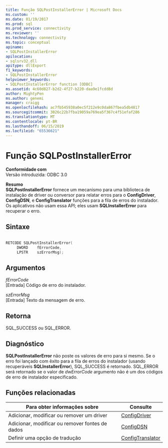 ```yaml
---
title: Função SQLPostInstallerError | Microsoft Docs
ms.custom: ''
ms.date: 01/19/2017
ms.prod: sql
ms.prod_service: connectivity
ms.reviewer: ''
ms.technology: connectivity
ms.topic: conceptual
apiname:
- SQLPostInstallerError
apilocation:
- sqlsrv32.dll
apitype: dllExport
f1_keywords:
- SQLPostInstallerError
helpviewer_keywords:
- SQLPostInstallerError function [ODBC]
ms.assetid: 4c60d827-b2d2-4f27-b220-daa9e1fcdd8d
author: MightyPen
ms.author: genemi
manager: craigg
ms.openlocfilehash: ac7fb545938a0ec5f212e9c0da867fbea5db4817
ms.sourcegitcommit: 3026c22b7fba19059a769ea5f367c4f51efaf286
ms.translationtype: MT
ms.contentlocale: pt-BR
ms.lasthandoff: 06/15/2019
ms.locfileid: "65536621"
---
```

# <a name="sqlpostinstallererror-function"></a>Função SQLPostInstallerError
**Conformidade com**  
 Versão introduzida: ODBC 3.0  
  
 **Resumo**  
 **SQLPostInstallerError** fornece um mecanismo para uma biblioteca de instalação de driver ou conversor para relatar erros para o **ConfigDriver**, **ConfigDSN**, e **ConfigTranslator**  funções para a fila de erros do instalador. Os aplicativos não usam essa API; eles usam **SQLInstallerError** para recuperar o erro.  
  
## <a name="syntax"></a>Sintaxe  
  
```cpp  
  
RETCODE SQLPostInstallerError(  
     DWORD    fErrorCode,  
     LPSTR    szErrorMsg);  
```  
  
## <a name="arguments"></a>Argumentos  
 *fErrorCode*  
 [Entrada] Código de erro do instalador.  
  
 *szErrorMsg*  
 [Entrada] Texto da mensagem de erro.  
  
## <a name="returns"></a>Retorna  
 SQL_SUCCESS ou SQL_ERROR.  
  
## <a name="diagnostics"></a>Diagnóstico  
 **SQLPostInstallerError** não poste os valores de erro para si mesmo. Se o erro foi lançado com êxito para a fila de erros do instalador (usando recuperáveis **SQLInstallerError**), SQL_SUCCESS é retornado. SQL_ERROR será retornado se o valor de *dwErrorCode* argumento não é um dos códigos de erro de instalador especificado.  
  
## <a name="related-functions"></a>Funções relacionadas  
  
|Para obter informações sobre|Consulte|  
|---------------------------|---------|  
|Adicionar, modificar ou remover um driver|[ConfigDriver](../../../odbc/reference/syntax/configdriver-function.md)|  
|Adicionar, modificar ou remover fontes de dados|[ConfigDSN](../../../odbc/reference/syntax/configdsn-function.md)|  
|Definir uma opção de tradução|[ConfigTranslator](../../../odbc/reference/syntax/configtranslator-function.md)|
